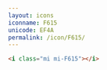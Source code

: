 ```yaml
---
layout: icons
iconname: F615
unicode: EF4A
permalink: /icon/F615/
---
```


``` html
<i class="mi mi-F615"></i>
```
